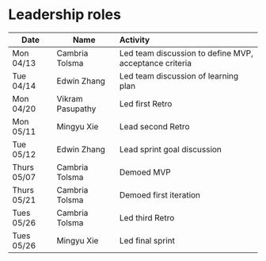 # Leadership roles

| Date        | Name             | Activity                                               |
| ----------- | ---------------- | :----------------------------------------------------- |
| Mon 04/13   | Cambria Tolsma   | Led team discussion to define MVP, acceptance criteria |
| Tue 04/14   | Edwin Zhang      | Led team discussion of learning plan                   |
| Mon 04/20   | Vikram Pasupathy | Led first Retro                                        |
| Mon 05/11   | Mingyu Xie       | Lead second Retro                                 |
| Tue 05/12   | Edwin Zhang      | Lead sprint goal discussion                        |
| Thurs 05/07 | Cambria Tolsma   | Demoed MVP                                          |
| Thurs 05/21 | Cambria Tolsma | Demoed first iteration |
| Tues 05/26 | Cambria Tolsma | Led third Retro |
| Tues 05/26 | Mingyu Xie | Led final sprint |
